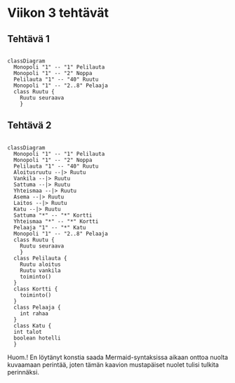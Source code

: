 # Viikon 3 tehtävät

## Tehtävä 1

```mermaid

classDiagram
  Monopoli "1" -- "1" Pelilauta
  Monopoli "1" -- "2" Noppa
  Pelilauta "1" -- "40" Ruutu
  Monopoli "1" -- "2..8" Pelaaja
  class Ruutu {
    Ruutu seuraava
    }
```

## Tehtävä 2

```mermaid

classDiagram
  Monopoli "1" -- "1" Pelilauta
  Monopoli "1" -- "2" Noppa
  Pelilauta "1" -- "40" Ruutu
  Aloitusruutu --|> Ruutu
  Vankila --|> Ruutu
  Sattuma --|> Ruutu
  Yhteismaa --|> Ruutu
  Asema --|> Ruutu
  Laitos --|> Ruutu
  Katu --|> Ruutu
  Sattuma "*" -- "*" Kortti
  Yhteismaa "*" -- "*" Kortti
  Pelaaja "1" -- "*" Katu
  Monopoli "1" -- "2..8" Pelaaja
  class Ruutu {
    Ruutu seuraava
    }
  class Pelilauta {
    Ruutu aloitus
    Ruutu vankila
    toiminto()
  }
  class Kortti {
    toiminto()
  }
  class Pelaaja {
    int rahaa
  }
  class Katu {
  int talot
  boolean hotelli
  }
```

Huom.! En löytänyt konstia saada Mermaid-syntaksissa aikaan onttoa nuolta kuvaamaan perintää, joten tämän kaavion mustapäiset nuolet tulisi tulkita perinnäksi.
